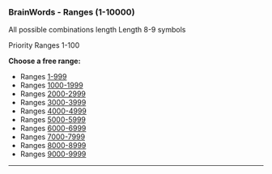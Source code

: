### BrainWords - Ranges (1-10000)
All possible combinations length Length 8-9 symbols</br>

Priority Ranges 1-100

**Choose a free range:**</br>

- Ranges [1-999](https://github.com/phrutis/Passphrases/blob/main/Others/1-999.md)
- Ranges [1000-1999](https://github.com/phrutis/Passphrases/blob/main/Others/1000-1999.md)
- Ranges [2000-2999](https://github.com/phrutis/Passphrases/blob/main/Others/2000-2999.md)
- Ranges [3000-3999](https://github.com/phrutis/Passphrases/blob/main/Others/3000-3999.md)
- Ranges [4000-4999](https://github.com/phrutis/Passphrases/blob/main/Others/4000-4999.md)
- Ranges [5000-5999](https://github.com/phrutis/Passphrases/blob/main/Others/5000-5999.md)
- Ranges [6000-6999](https://github.com/phrutis/Passphrases/blob/main/Others/6000-6999.md)
- Ranges [7000-7999](https://github.com/phrutis/Passphrases/blob/main/Others/7000-7999.md)
- Ranges [8000-8999](https://github.com/phrutis/Passphrases/blob/main/Others/8000-8999.md)
- Ranges [9000-9999](https://github.com/phrutis/Passphrases/blob/main/Others/9000-9999.md)
<hr>

